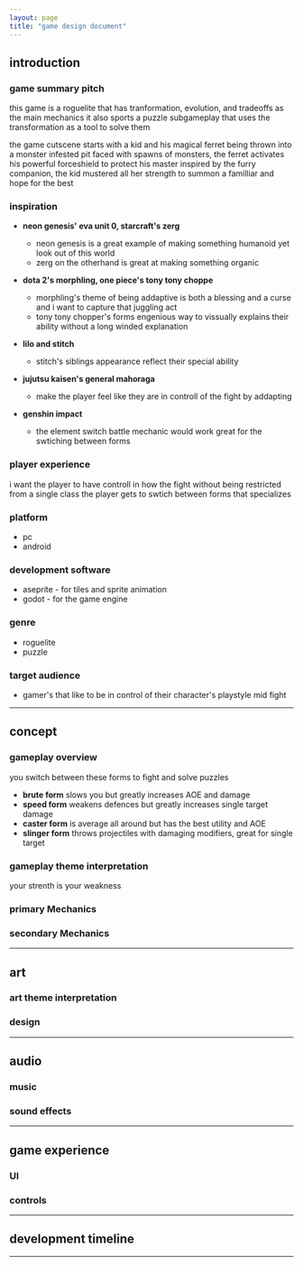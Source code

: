 ```yaml
---
layout: page
title: "game design document"
---
```


## **introduction**

### game summary pitch

this game is a roguelite that has tranformation, evolution, and tradeoffs as the main mechanics
it also sports a puzzle subgameplay that uses the transformation as a tool to solve them

the game cutscene starts with a kid and his magical ferret being thrown into a monster infested pit
faced with spawns of monsters, the ferret activates his powerful forceshield to protect his master
inspired by the furry companion, the kid mustered all her strength to summon a familliar and hope for the best

### inspiration

- **neon genesis' eva unit 0, starcraft's zerg**
  - neon genesis is a great example of making something humanoid yet look out of this world
  - zerg on the otherhand is great at making something organic

- **dota 2's morphling, one piece's tony tony choppe**
  - morphling's theme of being addaptive is both a blessing and a curse and i want to capture that juggling act
  - tony tony chopper's forms engenious way to vissually explains their ability without a long winded explanation

- **lilo and stitch**
  - stitch's siblings appearance reflect their special ability

- **jujutsu kaisen's general mahoraga**
  - make the player feel like they are in controll of the fight by addapting

- **genshin impact**
  - the element switch battle mechanic would work great for the swtiching between forms

### player experience

i want the player to have controll in how the fight without being restricted from a single class
the player gets to swtich between forms that specializes

### platform

- pc
- android

### development software

- aseprite - for tiles and sprite animation  
- godot - for the game engine

### genre

- roguelite
- puzzle

### target audience

- gamer's that like to be in control of their character's playstyle mid fight

---

## **concept**

### gameplay overview

you switch between these forms to fight and solve puzzles

- **brute form** slows you but greatly increases AOE and damage
- **speed form** weakens defences but greatly increases single target damage
- **caster form** is average all around but has the best utility and AOE
- **slinger form** throws projectiles with damaging modifiers, great for single target

### gameplay theme interpretation

your strenth is your weakness

### primary Mechanics

### secondary Mechanics

---

## **art**

### art theme interpretation

### design

---

## **audio**

### music

### sound effects

---

## **game experience**

### UI

### controls

---

## **development timeline**

---

